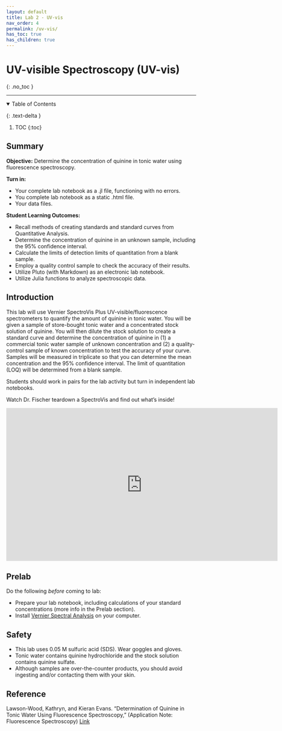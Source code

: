 ```yaml
---
layout: default
title: Lab 2 - UV-vis
nav_order: 4
permalink: /uv-vis/
has_toc: true
has_children: true
---
```


# UV-visible Spectroscopy (UV-vis)
{: .no_toc  }

----

<details open markdown="block">
  <summary>
  Table of Contents
  </summary>

  {: .text-delta }
1. TOC
{:toc}
</details>

## Summary

**Objective:**
Determine the concentration of quinine in tonic water using fluorescence spectroscopy.

**Turn in:**
  - Your complete lab notebook as a .jl file, functioning with no errors.
  - You complete lab notebook as a static .html file.
  - Your data files.

**Student Learning Outcomes:**
  - Recall methods of creating standards and standard curves from Quantitative Analysis.
  - Determine the concentration of quinine in an unknown sample, including the 95% confidence interval.
  - Calculate the limits of detection limits of quantitation from a blank sample.
  - Employ a quality control sample to check the accuracy of their results.
  - Utilize Pluto (with Markdown) as an electronic lab notebook.
  - Utilize Julia functions to analyze spectroscopic data.

## Introduction

This lab will use Vernier SpectroVis Plus UV-visible/fluorescence spectrometers to quantify the amount of quinine in tonic water. You will be given a sample of store-bought tonic water and a concentrated stock solution of quinine. You will then dilute the stock solution to create a standard curve and determine the concentration of quinine in (1) a commercial tonic water sample of unknown concentration and (2) a quality-control sample of known concentration to test the accuracy of your curve. Samples will be measured in triplicate so that you can determine the mean concentration and the 95% confidence interval.  The limit of quantitation (LOQ) will be determined from a blank sample.

Students should work in pairs for the lab activity but turn in independent lab notebooks.

Watch Dr. Fischer teardown a SpectroVis and find out what’s inside!

<iframe src="https://wcu.hosted.panopto.com/Panopto/Pages/Embed.aspx?id=50136d4d-483b-4065-9fa2-ac2a00df6b01&amp;autoplay=false&amp;offerviewer=true&amp;showtitle=true&amp;showbrand=false&amp;start=0&amp;interactivity=all" height="405" width="720" frameBorder="0" style="border: 0px solid #464646; display: block; margin: auto;" allowfullscreen allow="autoplay">
</iframe>

## Prelab

Do the following *before* coming to lab:

- Prepare your lab notebook, including calculations of your standard concentrations (more info in the Prelab section).
- Install [Vernier Spectral Analysis](https://www.vernier.com/product/spectral-analysis/) on your computer.

## Safety

- This lab uses 0.05 M sulfuric acid (SDS). Wear goggles and gloves.
- Tonic water contains quinine hydrochloride and the stock solution contains quinine sulfate.
- Although samples are over-the-counter products, you should avoid ingesting and/or contacting them with your skin.

## Reference

Lawson-Wood, Kathryn, and Kieran Evans. “Determination of Quinine in Tonic Water Using Fluorescence Spectroscopy,” (Application Note: Fluorescence Spectroscopy) [Link](https://www.perkinelmer.com/lab-solutions/resources/docs/APP_Quinine_in_Tonic_Water_014133_01.pdf)
